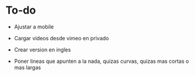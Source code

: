# To-do
- Ajustar a mobile

- Cargar videos desde vimeo en privado
- Crear version en ingles

- Poner lineas que apunten a la nada, quizas curvas, quizas mas cortas o mas largas